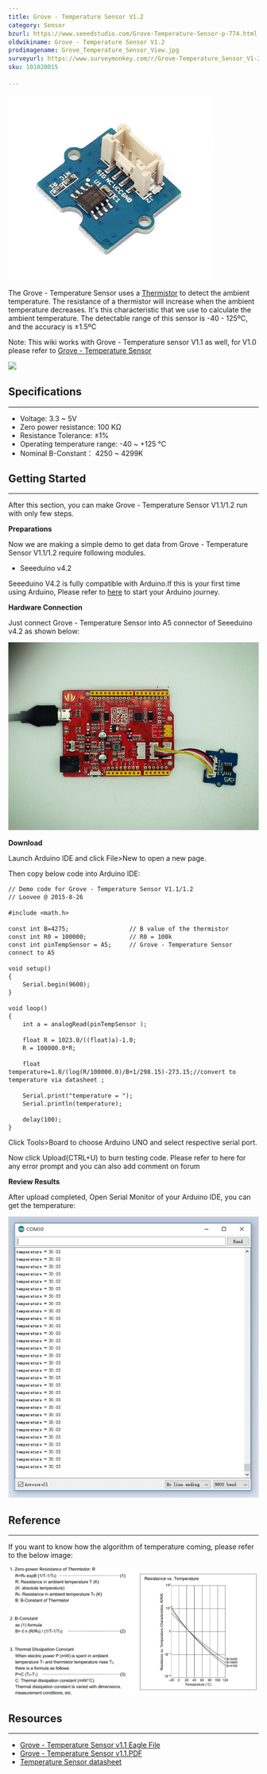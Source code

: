 ```yaml
---
title: Grove - Temperature Sensor V1.2
category: Sensor
bzurl: https://www.seeedstudio.com/Grove-Temperature-Sensor-p-774.html
oldwikiname: Grove - Temperature Sensor V1.2
prodimagename: Grove_Temperature_Sensor_View.jpg
surveyurl: https://www.surveymonkey.com/r/Grove-Temperature_Sensor_V1-2
sku: 101020015

---
```

![](https://github.com/SeeedDocument/Grove-Temperature_Sensor_V1.2/raw/master/img/Grove_Temperature_Sensor_View.jpg)

The Grove - Temperature Sensor uses a [Thermistor](https://github.com/SeeedDocument/Grove-Temperature_Sensor_V1.2/raw/master/res/NCP18WF104F03RC.pdf) to detect the ambient temperature. The resistance of a thermistor will increase when the ambient temperature decreases. It's this characteristic that we use to calculate the ambient temperature. The detectable range of this sensor is -40 - 125ºC, and the accuracy is ±1.5ºC

Note: This wiki works with Grove - Temperature sensor V1.1 as well, for V1.0 please refer to [Grove - Temperature Sensor](http://wiki.seeedstudio.com/wiki/Grove_-_Temperature_Sensor)

[![](https://github.com/SeeedDocument/Seeed-WiKi/raw/master/docs/images/300px-Get_One_Now_Banner-ragular.png)](https://www.seeedstudio.com/Grove-Temperature-Sensor-p-774.html)

## Specifications
---
- Voltage: 3.3 ~ 5V
- Zero power resistance: 100 KΩ
- Resistance Tolerance: ±1%
- Operating temperature range: -40 ~ +125 ℃
- Nominal B-Constant： 4250 ~ 4299K

## Getting Started
---
After this section, you can make Grove - Temperature Sensor V1.1/1.2 run with only few steps.

**Preparations**  

Now we are making a simple demo to get data from Grove - Temperature Sensor V1.1/1.2 require following modules.

- Seeeduino v4.2

Seeeduino V4.2 is fully compatible with Arduino.If this is your first time using Arduino, Please refer to [here](http://wiki.seeedstudio.com/wiki/Getting_Started_with_Seeeduino) to start your Arduino journey.

**Hardware Connection**

Just connect Grove - Temperature Sensor into A5 connector of Seeeduino v4.2
as shown below:

![](https://github.com/SeeedDocument/Grove-Temperature_Sensor_V1.2/raw/master/img/Grove_Temperature_Sensor_Hw_connect.jpg)


**Download**

Launch Arduino IDE and click File>New to open a new page.

Then copy below code into Arduino IDE:
```
// Demo code for Grove - Temperature Sensor V1.1/1.2
// Loovee @ 2015-8-26

#include <math.h>

const int B=4275;                 // B value of the thermistor
const int R0 = 100000;            // R0 = 100k
const int pinTempSensor = A5;     // Grove - Temperature Sensor connect to A5

void setup()
{
    Serial.begin(9600);
}

void loop()
{
    int a = analogRead(pinTempSensor );

    float R = 1023.0/((float)a)-1.0;
    R = 100000.0*R;

    float temperature=1.0/(log(R/100000.0)/B+1/298.15)-273.15;//convert to temperature via datasheet ;

    Serial.print("temperature = ");
    Serial.println(temperature);

    delay(100);
}
```

Click Tools>Board to choose Arduino UNO and select respective serial port.

Now click Upload(CTRL+U) to burn testing code. Please refer to here for any error prompt and you can also add comment on forum

**Review Results**

After upload completed, Open Serial Monitor of your Arduino IDE, you can get the temperature:

![](https://github.com/SeeedDocument/Grove-Temperature_Sensor_V1.2/raw/master/img/Grove_Temperature_Sensor_result.jpg)


## Reference
---
If you want to know how the algorithm of temperature coming, please refer to the below image:

![](https://github.com/SeeedDocument/Grove-Temperature_Sensor_V1.2/raw/master/img/Grove_Temperature_Sensor_Basic_Characteristics.jpg)


## Resources
---
- [Grove - Temperature Sensor v1.1 Eagle File](https://github.com/SeeedDocument/Grove-Temperature_Sensor_V1.2/raw/master/res/Grove_-_Temperature_sensor_v1.1.zip)
- [Grove - Temperature Sensor v1.1.PDF](https://github.com/SeeedDocument/Grove-Temperature_Sensor_V1.2/raw/master/res/Grove_-_Temperature_sensor_v1.1.pdf)
- [Temperature Sensor datasheet](https://github.com/SeeedDocument/Grove-Temperature_Sensor_V1.2/raw/master/res/NCP18WF104F03RC.pdf)
